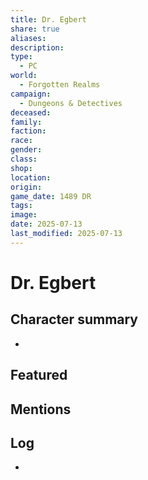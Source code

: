 ```yaml
---
title: Dr. Egbert
share: true
aliases: 
description: 
type:
  - PC
world:
  - Forgotten Realms
campaign:
  - Dungeons & Detectives
deceased: 
family: 
faction: 
race: 
gender: 
class: 
shop: 
location: 
origin: 
game_date: 1489 DR
tags: 
image: 
date: 2025-07-13
last_modified: 2025-07-13
---
```

# Dr. Egbert

## Character summary
* 

## Featured

## Mentions


## Log
* 